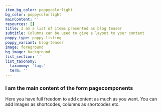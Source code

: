 ```yaml
---
item_bg_color: poppycolorlight
bg_color: poppycolorlight
mainContent: ''
resources: []
title: I am a list of items presented as blog teaser
subtitle: Columns can be used to give a layout to your content
poppy_type: poppy-listing
poppy_variant: blog-teaser
image: foreground
bg_image: background
list_section: ''
list_taxonomy:
  taxonomy: 'tags'
  term: ''
---
```

### I am the main content of the form pagecomponents

Here you have full freedom to add content as much as you want.
You can add  Images as shortcodes, columns as shortcodes etc.
